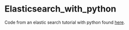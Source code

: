 # Elasticsearch_with_python
Code from an elastic search tutorial with python found <a href="http://blog.adnansiddiqi.me/getting-started-with-elasticsearch-in-python/">here</a>.
